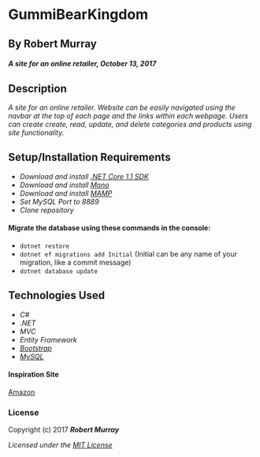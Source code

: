 ﻿# GummiBearKingdom

## By Robert Murray

#### _A site for an online retailer, October 13, 2017_


## Description

_A site for an online retailer. Website can be easily navigated using the navbar at the top of each page and the links within each webpage. Users can create create, read, update, and delete categories and products using site functionality._

## Setup/Installation Requirements

* _Download and install [.NET Core 1.1 SDK](https://www.microsoft.com/net/download/core)_
* _Download and install [Mono](http://www.mono-project.com/download/)_
* _Download and install [MAMP](https://www.mamp.info/en/)_
* _Set MySQL Port to 8889_
* _Clone repository_

#### Migrate the database using these commands in the console:
* `dotnet restore`
* `dotnet ef migrations add Initial` (Initial can be any name of your migration, like a commit message)
* `dotnet database update`

## Technologies Used
* _C#_
* _.NET_
* _MVC_
* _Entity Framework_
* _[Bootstrap](http://getbootstrap.com/getting-started/)_
* _[MySQL](https://www.mysql.com/)_

#### Inspiration Site
[Amazon](https://www.amazon.com/)

### License

Copyright (c) 2017 **_Robert Murray_**

*Licensed under the [MIT License](https://opensource.org/licenses/MIT)*